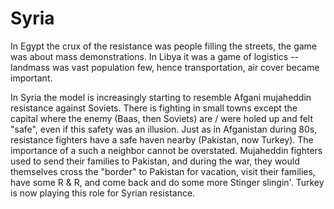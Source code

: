 # Syria

In Egypt the crux of the resistance was people filling the streets, the game was about mass demonstrations. In Libya it was a game of logistics -- landmass was vast population few, hence transportation, air cover became important.

In Syria the model is increasingly starting to resemble Afgani mujaheddin resistance against Soviets. There is fighting in small towns except the capital where the enemy (Baas, then Soviets) are / were holed up and felt "safe", even if this safety was an illusion. Just as in Afganistan during 80s, resistance fighters have a safe haven nearby (Pakistan, now Turkey). The importance of a such a neighbor cannot be overstated. Mujaheddin fighters used to send their families to Pakistan, and during the war, they would themselves cross the "border" to Pakistan for vacation, visit their families, have some R & R, and come back and do some more Stinger slingin'. Turkey is now playing this role for Syrian resistance.
